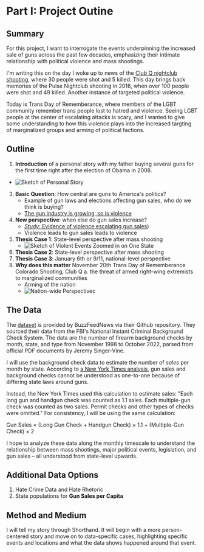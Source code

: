 # Part I: Project Outine

## Summary
For this project, I want to interrogate the events underpinning the increased sale of guns across the past few decades, emphasizing their intimate relationship with political violence and mass shootings.

I'm writing this on the day I woke up to news of the [Club Q nightclub shooting](https://www.cnn.com/2022/11/20/us/colorado-springs-shooting-gay-nightclub), where 30 people were shot and 5 killed. This day brings back memories of the Pulse Nightclub shooting in 2016, when over 100 people were shot and 49 killed. Another instance of targeted political violence.
 
Today is Trans Day of Rememberance, where members of the LGBT community remember trans people lost to hatred and violence. Seeing LGBT people at the center of escalating attacks is scary, and I wanted to give some understanding to how this violence plays into the increased targting of marginalized groups and arming of political factions.

## Outline
1. **Introduction** of a personal story with my father buying several guns for the first time right after the election of Obama in 2008. 
  * ![Sketch of Personal Story](https://github.com/ruesellers/datastories/blob/main/assets/obamaelection.png?raw=true)
3. **Basic Question**: How central are guns to America's politics? 
   * Example of gun laws and elections affecting gun sales, who do we think is buying?
   * [The gun industry is growing, so is violence](https://www.forbes.com/sites/elizabethmacbride/2018/11/25/americas-gun-business-is-28b-the-gun-violence-business-is-bigger/?sh=187be5ca3ae8)
4. **New perspective**: when else do gun sales increase?
   * [*Study*: Evidence of violence escalating gun sales]((ht)tps://www.ncbi.nlm.nih.gov/pmc/articles/PMC7369030/))
   * Violence leads to gun sales leads to violence
7. **Thesis Case 1**: State-level perspective after mass shooting
   * ![Sketch of Violent Events Zoomed in on One State](https://github.com/ruesellers/datastories/blob/main/assets/stateguns.png?raw=true)
9. **Thesis Case 2**: State-level perspective after mass shooting
10. **Thesis Case 3**: January 6th or 9/11, national-level perspective
11. **Why does this matter** November 20th Trans Day of Rememberance Colorado Shooting, Club Q
  a. the threat of armed right-wing extremists to marginalized communities
     * Arming of the nation
     * ![Nation-wide Perspective](https://github.com/ruesellers/datastories/blob/main/assets/gunnation.png?raw=true)c

## The Data
The [dataset](https://github.com/BuzzFeedNews/nics-firearm-background-checks/tree/master/data) is provided by BuzzFeedNews via their Github repository. They sourced their data from the FBI's National Instant Criminal Background Check System. The data are the number of firearm background checks by month, state, and type from November 1998 to October 2022, parsed from official PDF documents by Jeremy Singer-Vine.

I will use the background check data to estimate the number of *sales* per month by state. According to [a New York Times analysis](http://www.nytimes.com/interactive/2015/12/10/us/gun-sales-terrorism-obama-restrictions.html), gun sales and background checks cannot be understood as one-to-one because of differing state laws around guns.

Instead, the New York Times used this calculation to estimate sales: "Each long gun and handgun check was counted as 1.1 sales. Each multiple-gun check was counted as two sales. Permit checks and other types of checks were omitted." For consistency, I will be using the same calculation:

Gun Sales = (Long Gun Check + Handgun Check) × 1.1  +  (Multiple-Gun Check) × 2

I hope to analyze these data along the monthly timescale to understand the relationship between mass shootings, major political events, legislation, and gun sales – all understood from state-level upwards.

## Additional Data Options
1. Hate Crime Data and Hate Rhetoric
2. State populations for **Gun Sales per Capita**

## Method and Medium
I will tell my story through Shorthand. It will begin with a more person-centered story and move on to data-specific cases, highlighting specific events and locations and what the data shows happened around that event.
